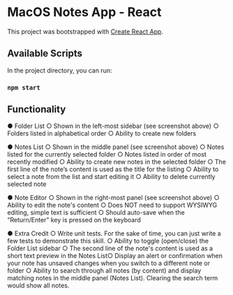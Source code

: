 # MacOS Notes App - React

This project was bootstrapped with [Create React App](https://github.com/facebook/create-react-app).

## Available Scripts

In the project directory, you can run:

### `npm start`

## Functionality

● Folder List
○ Shown in the left-most sidebar (see screenshot above)
○ Folders listed in alphabetical order
○ Ability to create new folders

● Notes List
○ Shown in the middle panel (see screenshot above)
○ Notes listed for the currently selected folder
○ Notes listed in order of most recently modified
○ Ability to create new notes in the selected folder
○ The first line of the note’s content is used as the title for the listing
○ Ability to select a note from the list and start editing it
○ Ability to delete currently selected note

● Note Editor
○ Shown in the right-most panel (see screenshot above)
○ Ability to edit the note's content
○ Does NOT need to support WYSIWYG editing, simple text is sufficient
○ Should auto-save when the “Return/Enter” key is pressed on the keyboard

● Extra Credit
○ Write unit tests. For the sake of time, you can just write a few tests to demonstrate this
skill.
○ Ability to toggle (open/close) the Folder List sidebar
○ The second line of the note's content is used as a short text preview in the Notes List○ Display an alert or confirmation when your note has unsaved changes when you switch
to a different note or folder
○ Ability to search through all notes (by content) and display matching notes in the middle
panel (Notes List). Clearing the search term would show all notes.
